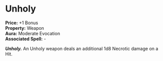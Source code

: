 # Unholy

**Price:** +1 Bonus  
**Property:** Weapon  
**Aura:** Moderate Evocation  
**Associated Spell:** -  

***Unholy.*** An Unholy weapon deals an additional 1d8 Necrotic damage on a Hit.